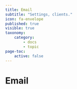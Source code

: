 ```yaml
---
title: Email
subtitle: "Settings, clients."
icon: fa-envelope
published: true
visible: true
taxonomy:
    category:
        - docs
        - topic
page-toc:
    active: false
---
```


# Email
